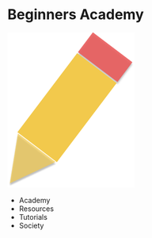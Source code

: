 <p align="center">
    <h1>Beginners Academy</h1>
    <img src="images/Beginners_Logo.png" />
</p>

- Academy
- Resources
- Tutorials
- Society
